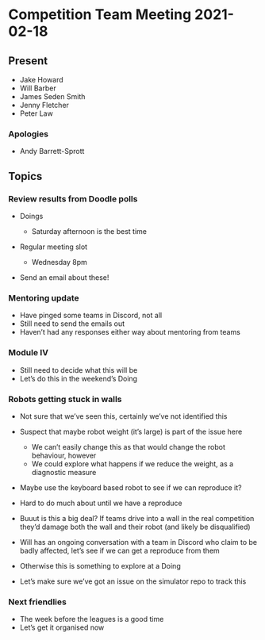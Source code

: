 # Competition Team Meeting 2021-02-18

## Present

- Jake Howard
- Will Barber
- James Seden Smith
- Jenny Fletcher
- Peter Law

### Apologies

- Andy Barrett-Sprott

## Topics

### Review results from Doodle polls

- Doings

  - Saturday afternoon is the best time

- Regular meeting slot

  - Wednesday 8pm

- Send an email about these!

### Mentoring update

- Have pinged some teams in Discord, not all
- Still need to send the emails out
- Haven’t had any responses either way about mentoring from teams

### Module Ⅳ

- Still need to decide what this will be
- Let’s do this in the weekend’s Doing

### Robots getting stuck in walls

- Not sure that we’ve seen this, certainly we’ve not identified this

- Suspect that maybe robot weight (it’s large) is part of the issue here

  - We can’t easily change this as that would change the robot behaviour, however
  - We could explore what happens if we reduce the weight, as a diagnostic measure

- Maybe use the keyboard based robot to see if we can reproduce it?

- Hard to do much about until we have a reproduce

- Buuut is this a big deal? If teams drive into a wall in the real competition they’d damage both the wall and their robot (and likely be disqualified)

- Will has an ongoing conversation with a team in Discord who claim to be badly affected, let’s see if we can get a reproduce from them

- Otherwise this is something to explore at a Doing

- Let’s make sure we’ve got an issue on the simulator repo to track this

### Next friendlies

- The week before the leagues is a good time
- Let’s get it organised now
